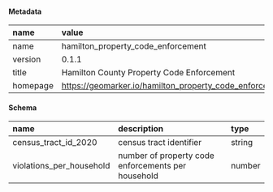 #### Metadata

|name     |value                                                   |
|:--------|:-------------------------------------------------------|
|name     |hamilton_property_code_enforcement                      |
|version  |0.1.1                                                   |
|title    |Hamilton County Property Code Enforcement               |
|homepage |https://geomarker.io/hamilton_property_code_enforcement |

#### Schema

|name                     |description                                        |type   |
|:------------------------|:--------------------------------------------------|:------|
|census_tract_id_2020     |census tract identifier                            |string |
|violations_per_household |number of property code enforcements per household |number |
